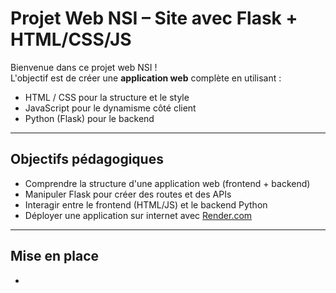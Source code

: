 # Projet Web NSI – Site avec Flask + HTML/CSS/JS

Bienvenue dans ce projet web NSI !  
L'objectif est de créer une **application web** complète en utilisant :

- HTML / CSS pour la structure et le style
- JavaScript pour le dynamisme côté client
- Python (Flask) pour le backend

---

##  Objectifs pédagogiques

- Comprendre la structure d'une application web (frontend + backend)
- Manipuler Flask pour créer des routes et des APIs
- Interagir entre le frontend (HTML/JS) et le backend Python
- Déployer une application sur internet avec [Render.com](https://render.com)


---

## Mise en place

- 

